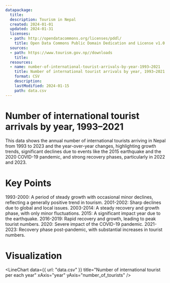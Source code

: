 ```yaml
---
datapackage:
  title:
  description: Tourism in Nepal
  created: 2024-01-01
  updated: 2024-01-31
  licenses:
  - path: http://opendatacommons.org/licenses/pddl/
    title: Open Data Commons Public Domain Dedication and License v1.0
  sources:
  - path: https://www.tourism.gov.np//downloads
    title: 
  resources:
  - name: number-of-international-tourist-arrivals-by-year-1993–2021
    title: Number of international tourist arrivals by year, 1993–2021
    format: CSV
    description: 
    lastModified: 2024-01-15
    path: data.csv
---
```



# Number of international tourist arrivals by year, 1993–2021
This data shows the annual number of international tourists arriving in Nepal from 1993 to 2023 and the year-over-year changes, highlighting growth trends, significant declines due to events like the 2015 earthquake and the 2020 COVID-19 pandemic, and strong recovery phases, particularly in 2022 and 2023.

# Key Points
1993-2000: A period of steady growth with occasional minor declines, reflecting a generally positive trend in tourism.
2001-2002: Sharp declines due to global and local issues.
2003-2014: A steady recovery and growth phase, with only minor fluctuations.
2015: A significant impact year due to the earthquake.
2016-2019: Rapid recovery and growth, leading to peak tourist numbers.
2020: Severe impact of the COVID-19 pandemic.
2021-2023: Recovery phase post-pandemic, with substantial increases in tourist numbers.

# Visualization 

<LineChart
  data={{
    url: "data.csv"
  }}
  title="Number of international tourist per each year"
  xAxis="year"
  yAxis="number_of_tourists"
/>
